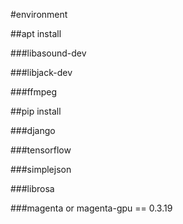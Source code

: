#environment

##apt install

###libasound-dev

###libjack-dev

###ffmpeg

##pip install

###django

###tensorflow

###simplejson

###librosa

###magenta or magenta-gpu == 0.3.19